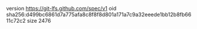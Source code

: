 version https://git-lfs.github.com/spec/v1
oid sha256:d499bc6861d7a775afa8c8f8f8d801a171a7c9a32eeede1bb12b8fb6611c72c2
size 2476
